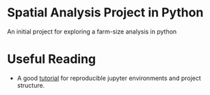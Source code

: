 # Spatial Analysis Project in Python

An initial project for exploring a farm-size analysis in python


# Useful Reading

* A good [tutorial](https://anbasile.github.io/posts/2017-06-25-jupyter-venv/) for reproducible jupyter environments and project structure.